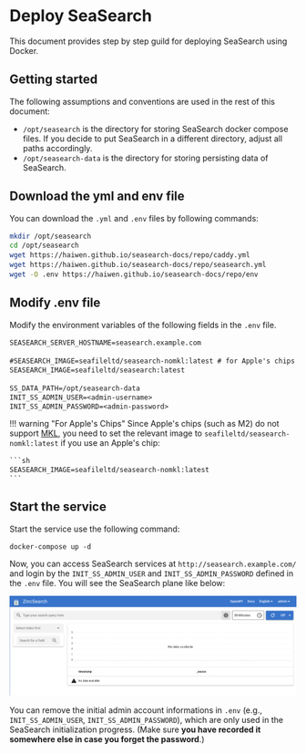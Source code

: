 # Deploy SeaSearch

This document provides step by step guild for deploying SeaSearch using Docker.

## Getting started

The following assumptions and conventions are used in the rest of this document:

* `/opt/seasearch` is the directory for storing SeaSearch docker compose files. If you decide to put SeaSearch in a different directory, adjust all paths accordingly.
* `/opt/seasearch-data` is the directory for storing persisting data of SeaSearch.


## Download the yml and env file

You can download the `.yml` and `.env` files by following commands:

```bash
mkdir /opt/seasearch
cd /opt/seasearch
wget https://haiwen.github.io/seasearch-docs/repo/caddy.yml
wget https://haiwen.github.io/seasearch-docs/repo/seasearch.yml
wget -O .env https://haiwen.github.io/seasearch-docs/repo/env
```

## Modify .env file

Modify the environment variables ​​of the following fields in the `.env` file.

```shell
SEASEARCH_SERVER_HOSTNAME=seasearch.example.com

#SEASEARCH_IMAGE=seafileltd/seasearch-nomkl:latest # for Apple's chips
SEASEARCH_IMAGE=seafileltd/seasearch:latest

SS_DATA_PATH=/opt/seasearch-data
INIT_SS_ADMIN_USER=<admin-username>  
INIT_SS_ADMIN_PASSWORD=<admin-password>
```

!!! warning "For Apple's Chips"
    Since Apple's chips (such as M2) do not support [MKL](https://www.intel.com/content/www/us/en/developer/tools/oneapi/onemkl.html), you need to set the relevant image to `seafileltd/seasearch-nomkl:latest` if you use an Apple's chip:

    ```sh
    SEASEARCH_IMAGE=seafileltd/seasearch-nomkl:latest
    ```

## Start the service

Start the service use the following command:

```shell
docker-compose up -d
```

Now, you can access SeaSearch services at `http://seasearch.example.com/` and login by the `INIT_SS_ADMIN_USER` and `INIT_SS_ADMIN_PASSWORD` defined in the `.env` file. You will see the SeaSearch plane like below:

![grafik](../media/seasearch_console.png)


You can remove the initial admin account informations in `.env` (e.g., `INIT_SS_ADMIN_USER`, `INIT_SS_ADMIN_PASSWORD`), which are only used in the SeaSearch initialization progress. (Make sure **you have recorded it somewhere else in case you forget the password**.)
